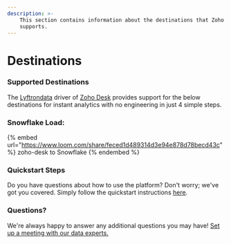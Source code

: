 ```yaml
---
description: >-
    This section contains information about the destinations that Zoho Desk
    supports.
---
```


# Destinations

### Supported Destinations

The [Lyftrondata](https://www.lyftrondata.com/) driver of [Zoho Desk](https://www.lyftrondata.com/integration/business-analytics/zoho-desk/) provides support for the below destinations for instant analytics with no engineering in just 4 simple steps.

### Snowflake Load:

{% embed url="https://www.loom.com/share/feced1d489314d3e94e878d78becd43c" %}
zoho-desk to Snowflake
{% endembed %}

### Quickstart Steps

Do you have questions about how to use the platform? Don't worry; we've got you covered. Simply follow the quickstart instructions [here](README.md).

### Questions? <a href="#questions" id="questions"></a>

We're always happy to answer any additional questions you may have! [Set up a meeting with our data experts.](https://www.lyftrondata.com/book-a-meeting/)
